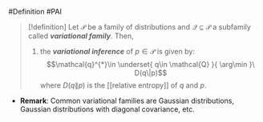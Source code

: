 #Definition #PAI 

> [!definition]
> Let $\mathcal{P}$ be a family of distributions and $\mathcal{Q}\subseteq \mathcal{P}$ a subfamily called ***variational family***. Then, 
> 1. the ***variational inference*** of $p\in \mathcal{P}$ is given by: $$\mathcal{q}^{*}\in \underset{ q\in \mathcal{Q} }{ \arg\min }\  D(q\|p)$$where $D(q\|p)$ is the [[relative entropy]] of $q$ and $p$. 
- **Remark**: Common variational families are Gaussian distributions, Gaussian distributions with diagonal covariance, etc.
